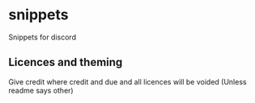 # snippets
Snippets for discord

## Licences and theming
Give credit where credit and due and all licences will be voided (Unless readme says other)
